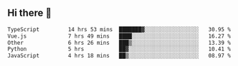 ## Hi there 👋

<!--START_SECTION:waka-->

```txt
TypeScript         14 hrs 53 mins  ███████▓░░░░░░░░░░░░░░░░░   30.95 %
Vue.js             7 hrs 49 mins   ████░░░░░░░░░░░░░░░░░░░░░   16.27 %
Other              6 hrs 26 mins   ███▒░░░░░░░░░░░░░░░░░░░░░   13.39 %
Python             5 hrs           ██▓░░░░░░░░░░░░░░░░░░░░░░   10.41 %
JavaScript         4 hrs 18 mins   ██▒░░░░░░░░░░░░░░░░░░░░░░   08.97 %
```

<!--END_SECTION:waka-->

